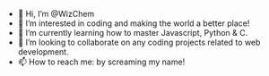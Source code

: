 - 👋 Hi, I’m @WizChem
- 👀 I’m interested in coding and making the world a better place!
- 🌱 I’m currently learning how to master Javascript, Python & C.
- 💞️ I’m looking to collaborate on any coding projects related to web development.
- 📫 How to reach me: by screaming my name!

<!---
WizChem/WizChem is a ✨ special ✨ repository because its `README.md` (this file) appears on your GitHub profile.
You can click the Preview link to take a look at your changes.
--->
